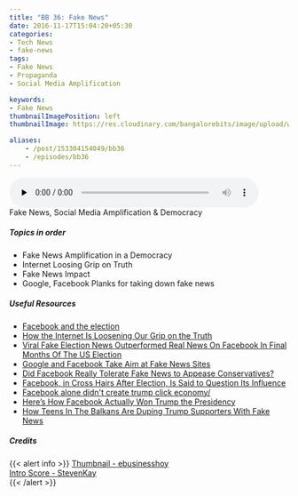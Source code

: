 ```yaml
---
title: "BB 36: Fake News"
date: 2016-11-17T15:04:20+05:30
categories:
- Tech News
- fake-news
tags:
- Fake News
- Propaganda
- Social Media Amplification

keywords:
- Fake News
thumbnailImagePosition: left
thumbnailImage: https://res.cloudinary.com/bangalorebits/image/upload/w_1000,h_800,c_fill,r_max/v1517410309/bb-episode-assets/bb36-thumbnail.jpg

aliases:
    - /post/153304154049/bb36
    - /episodes/bb36
---
```

<audio controls="controls" controls style="width: 450px;" preload="none" id="audio_player"><source  src='http://bangalorebits.s3.amazonaws.com/2016/BB_EP36_2016-46.mp3' type="audio/mp3">  </audio>
<BR>
Fake News, Social Media Amplification & Democracy
<!--more-->
##### Topics in order
- Fake News Amplification in a Democracy
- Internet Loosing Grip on Truth
- Fake News Impact
- Google, Facebook Planks for taking down fake news


##### Useful Resources
*   [Facebook and the election](https://m.facebook.com/zuck/posts/10103253901916271)
*   [How the Internet Is Loosening Our Grip on the Truth](http://mobile.nytimes.com/2016/11/03/technology/how-the-internet-is-loosening-our-grip-on-the-truth.html?smid=tw-share&_r=1&referer=)
*   [Viral Fake Election News Outperformed Real News On Facebook In Final Months Of The US Election](https://www.buzzfeed.com/craigsilverman/viral-fake-election-news-outperformed-real-news-on-facebook?utm_term=.hlk5wv08yv#.ji7EaGnYPG)
*   [Google and Facebook Take Aim at Fake News Sites](http://mobile.nytimes.com/2016/11/15/technology/google-will-ban-websites-that-host-fake-news-from-using-its-ad-service.html?referer=http://www.techmeme.com/river)
*   [Did Facebook Really Tolerate Fake News to Appease Conservatives?](http://www.slate.com/blogs/future_tense/2016/11/14/did_facebook_really_tolerate_fake_news_to_appease_conservatives.html)
*   [Facebook, in Cross Hairs After Election, Is Said to Question Its Influence](http://mobile.nytimes.com/2016/11/14/technology/facebook-is-said-to-question-its-influence-in-election.html?referer=http://www.techmeme.com/river)
*   [Facebook alone didn't create trump click economy/](https://www.wired.com/2016/11/facebook-alone-didnt-create-trump-click-economy/)
*   [Here’s How Facebook Actually Won Trump the Presidency](https://www.wired.com/2016/11/facebook-won-trump-election-not-just-fake-news/)
*   [How Teens In The Balkans Are Duping Trump Supporters With Fake News](https://www.buzzfeed.com/craigsilverman/how-macedonia-became-a-global-hub-for-pro-trump-misinfo?utm_term=.vkd6dZDB9Z#.qlkqBKXm8K)
##### Credits

{{< alert info  >}}
  [Thumbnail - ebusinesshoy](http://ebusinesshoy.com/) <BR>
  [Intro Score - StevenKay](https://plus.google.com/+StevenKay_Detachment)<BR>
{{< /alert >}}
